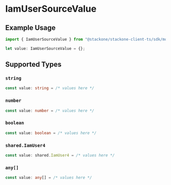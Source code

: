 # IamUserSourceValue

## Example Usage

```typescript
import { IamUserSourceValue } from "@stackone/stackone-client-ts/sdk/models/shared";

let value: IamUserSourceValue = {};
```

## Supported Types

### `string`

```typescript
const value: string = /* values here */
```

### `number`

```typescript
const value: number = /* values here */
```

### `boolean`

```typescript
const value: boolean = /* values here */
```

### `shared.IamUser4`

```typescript
const value: shared.IamUser4 = /* values here */
```

### `any[]`

```typescript
const value: any[] = /* values here */
```

